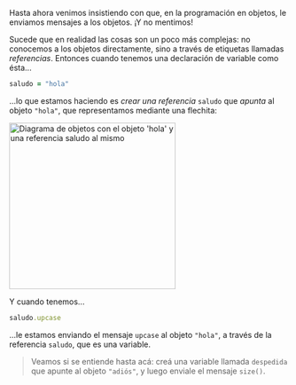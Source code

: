 Hasta ahora venimos insistiendo con que, en la programación en objetos, le enviamos mensajes a los objetos. ¡Y no mentimos!

Sucede que en realidad las cosas son un poco más complejas: no conocemos a los objetos directamente, sino a través de etiquetas llamadas _referencias_. Entonces cuando tenemos una declaración de variable como ésta...

```ruby
saludo = "hola"
```

...lo que estamos haciendo es _crear una referencia_ `saludo` que _apunta_ al objeto `"hola"`, que representamos mediante una flechita:

<img src="/static/objetos_4_1616780231623.2.svg" alt="Diagrama de objetos con el objeto 'hola' y una referencia saludo al mismo" width="300" height="auto">

Y cuando tenemos... 

```ruby
saludo.upcase
```

...le estamos enviando el mensaje `upcase` al objeto `"hola"`, a través de la referencia `saludo`, que es una variable. 

> Veamos si se entiende hasta acá: creá una variable llamada `despedida` que apunte al objeto `"adiós"`, y luego enviale el mensaje `size()`.